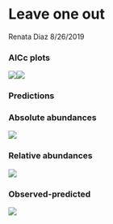 Leave one out
================
Renata Diaz
8/26/2019

### AICc plots

![](leave_one_out_sequential_files/figure-markdown_github/aicc%20plots-1.png)![](leave_one_out_sequential_files/figure-markdown_github/aicc%20plots-2.png)

### Predictions

### Absolute abundances

![](leave_one_out_sequential_files/figure-markdown_github/plot%20absolute%20abund%20predictions-1.png)

### Relative abundances

![](leave_one_out_sequential_files/figure-markdown_github/plot%20relative%20abundances-1.png)

### Observed-predicted

![](leave_one_out_sequential_files/figure-markdown_github/observed-predicted%20plots-1.png)
